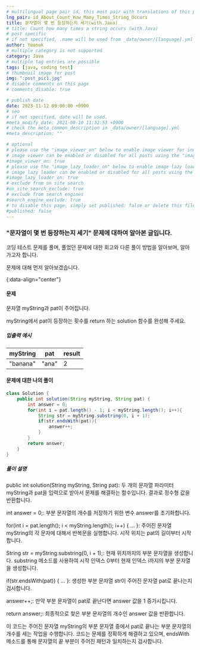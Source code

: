 ```yaml
---
# multilingual page pair id, this must pair with translations of this page. (This name must be unique)
lng_pair: id_About_Count_How_Many_Times_String_Occurs
title: 문자열이 몇 번 등장하는지 세기(with.Java)
# title: Count how many times a string occurs (with.Java)
# post specific
# if not specified, .name will be used from _data/owner/[language].yml
author: Yeonuk
# multiple category is not supported
category: Java
# multiple tag entries are possible
tags: [java, coding test]
# thumbnail image for post
img: ":post_pic1.jpg"
# disable comments on this page
# comments_disable: true

# publish date
date: 2023-11-12 09:00:00 +0900
# seo
# if not specified, date will be used.
#meta_modify_date: 2021-08-10 11:32:53 +0900
# check the meta_common_description in _data/owner/[language].yml
#meta_description: ""

# optional
# please use the "image_viewer_on" below to enable image viewer for individual pages or posts (_posts/ or [language]/_posts folders).
# image viewer can be enabled or disabled for all posts using the "image_viewer_posts: true" setting in _data/conf/main.yml.
#image_viewer_on: true
# please use the "image_lazy_loader_on" below to enable image lazy loader for individual pages or posts (_posts/ or [language]/_posts folders).
# image lazy loader can be enabled or disabled for all posts using the "image_lazy_loader_posts: true" setting in _data/conf/main.yml.
#image_lazy_loader_on: true
# exclude from on site search
#on_site_search_exclude: true
# exclude from search engines
#search_engine_exclude: true
# to disable this page, simply set published: false or delete this file
#published: false
---
```


<!-- outline-start -->

### "문자열이 몇 번 등장하는지 세기" 문제에 대하여 알아본 글입니다.

코딩 테스트 문제를 풀며, 풀었던 문제에 대한 회고와 다른 풀이 방법을 알아보며, 알아가고자 합니다.

문제에 대해 먼저 알아보겠습니다.

{:data-align="center"}

<!-- outline-end -->

#### 문제

문자열 myString과 pat이 주어집니다.

myString에서 pat이 등장하는 횟수를 return 하는 solution 함수를 완성해 주세요.

##### 입출력 예시

| myString | pat   | result |
| -------- | ----- | ------ |
| "banana" | "ana" | 2      |

#### 문제에 대한 나의 풀이

```java
class Solution {
    public int solution(String myString, String pat) {
        int answer = 0;
        for(int i = pat.length() - 1; i < myString.length(); i++){
            String str = myString.substring(0, i + 1);
            if(str.endsWith(pat)){
                answer++;
            }
        }
        return answer;
    }
}
```

##### 풀이 설명

public int solution(String myString, String pat): 두 개의 문자열 파라미터 myString과 pat을 입력으로 받아서 문제를 해결하는 함수입니다. 결과로 정수형 값을 반환합니다.

int answer = 0;: 부분 문자열의 개수를 저장하기 위한 변수 answer를 초기화합니다.

for(int i = pat.length(); i < myString.length(); i++) { ... }: 주어진 문자열 myString의 각 문자에 대해서 반복문을 실행합니다. 시작 위치는 pat의 길이부터 시작합니다.

String str = myString.substring(0, i + 1);: 현재 위치까지의 부분 문자열을 생성합니다. substring 메소드를 사용하여 시작 인덱스 0부터 현재 인덱스 i까지의 부분 문자열을 생성합니다.

if(str.endsWith(pat)) { ... }: 생성한 부분 문자열 str이 주어진 문자열 pat로 끝나는지 검사합니다.

answer++;: 만약 부분 문자열이 pat로 끝난다면 answer 값을 1 증가시킵니다.

return answer;: 최종적으로 찾은 부분 문자열의 개수인 answer 값을 반환합니다.

이 코드는 주어진 문자열 myString의 부분 문자열 중에서 pat로 끝나는 부분 문자열의 개수를 세는 작업을 수행합니다. 코드는 문제를 정확하게 해결하고 있으며, endsWith 메소드를 통해 문자열의 끝 부분이 주어진 패턴과 일치하는지 검사합니다.
